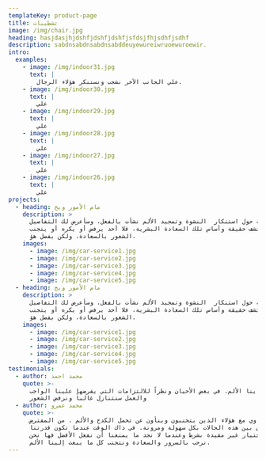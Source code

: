 ```yaml
---
templateKey: product-page
title: تشطيبات
image: /img/chair.jpg
heading: hasjdasjhjdshfjdshfjdshfjsfdsjfhjsdhfjsdhf
description: sabdnsabdnsabdnsabddeuyewureiwruoewuroewir.
intro:
  examples:
    - image: /img/indoor31.jpg
      text: |
        علي الجانب الآخر نشجب ونستنكر هؤلاء الرجال.
    - image: /img/indoor30.jpg
      text: |
        علي
    - image: /img/indoor29.jpg
      text: |
        علي
    - image: /img/indoor28.jpg
      text: |
        علي
    - image: /img/indoor27.jpg
      text: |
        علي
    - image: /img/indoor26.jpg
      text: |
        علي
projects:
  - heading: مام الأمور ويخ
    description: >
      المغلوطة حول استنكار  النشوة وتمجيد الألم نشأت بالفعل، وسأعرض لك التفاصيل
      لتكتشف حقيقة وأساس تلك السعادة البشرية، فلا أحد يرفض أو يكره أو يتجنب
      الشعور بالسعادة، ولكن بفضل هؤ.
    images:
      - image: /img/car-service1.jpg
      - image: /img/car-service2.jpg
      - image: /img/car-service3.jpg
      - image: /img/car-service4.jpg
      - image: /img/car-service5.jpg
  - heading: مام الأمور ويخ
    description: >
      المغلوطة حول استنكار  النشوة وتمجيد الألم نشأت بالفعل، وسأعرض لك التفاصيل
      لتكتشف حقيقة وأساس تلك السعادة البشرية، فلا أحد يرفض أو يكره أو يتجنب
      الشعور بالسعادة، ولكن بفضل هؤ.
    images:
      - image: /img/car-service1.jpg
      - image: /img/car-service2.jpg
      - image: /img/car-service3.jpg
      - image: /img/car-service4.jpg
      - image: /img/car-service5.jpg
testimonials:
  - author: محمد احمد
    quote: >-
      ينا الألم. في بعض الأحيان ونظراً للالتزامات التي يفرضها علينا الواجب
      والعمل سنتنازل غالباً ونرفض الشعور
  - author: محمد عمرو
    quote: >-
      م فيتساوي مع هؤلاء الذين يتجنبون وينأون عن تحمل الكدح والألم . من المفترض
      أن نفرق بين هذه الحالات بكل سهولة ومرونة. في ذاك الوقت عندما تكون قدرتنا
      علي الاختيار غير مقيدة بشرط وعندما لا نجد ما يمنعنا أن نفعل الأفضل فها نحن
      نرحب بالسرور والسعادة ونتجنب كل ما يبعث إلينا الألم.
---
```


